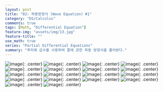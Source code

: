 ```yaml
---
layout: post
title: "02: 파동방정식 (Wave Equation) #1"
category: "DS/Calculus"
comments: true
tags: [Math, "Differential Equation"]
feature-img: "assets/img/13.jpg"
feature-title: ""
use_math: true
series: "Partial Differential Equations"
summary: "푸리에 급수를 사용하여 줄에 관한 파동 방정식을 풀어본다."
---
```


![image](https://user-images.githubusercontent.com/37871541/94905746-51fe4f00-04d8-11eb-8c9f-85c359982129.png){: .center}
![image](https://user-images.githubusercontent.com/37871541/94905752-562a6c80-04d8-11eb-9501-7d00285fb6c4.png){: .center}
![image](https://user-images.githubusercontent.com/37871541/94905761-588cc680-04d8-11eb-90ad-2636a6484050.png){: .center}
![image](https://user-images.githubusercontent.com/37871541/94905767-5aef2080-04d8-11eb-998c-d82434f4ddd4.png){: .center}
![image](https://user-images.githubusercontent.com/37871541/94905774-5d517a80-04d8-11eb-81dc-4a6020da0560.png){: .center}
![image](https://user-images.githubusercontent.com/37871541/94905782-604c6b00-04d8-11eb-87a9-e38f0de0b3a5.png){: .center}
![image](https://user-images.githubusercontent.com/37871541/94905788-62aec500-04d8-11eb-9d39-429910b47259.png){: .center}
![image](https://user-images.githubusercontent.com/37871541/94905794-65a9b580-04d8-11eb-8ab6-dac639127c4f.png){: .center}
![image](https://user-images.githubusercontent.com/37871541/94905803-680c0f80-04d8-11eb-86ba-ee769060b371.png){: .center}
![image](https://user-images.githubusercontent.com/37871541/94905810-6b070000-04d8-11eb-9c73-c027f8563243.png){: .center}
![image](https://user-images.githubusercontent.com/37871541/94905816-6e01f080-04d8-11eb-95e3-0ccee133e744.png){: .center}
![image](https://user-images.githubusercontent.com/37871541/94905827-71957780-04d8-11eb-97d8-e85c46efac77.png){: .center}
![image](https://user-images.githubusercontent.com/37871541/94905839-73f7d180-04d8-11eb-8ac2-cab72e87cbf3.png){: .center}
![image](https://user-images.githubusercontent.com/37871541/94905849-765a2b80-04d8-11eb-9184-78386a376f45.png){: .center}
![image](https://user-images.githubusercontent.com/37871541/94905859-79551c00-04d8-11eb-975a-acaf6f75fe01.png){: .center}
![image](https://user-images.githubusercontent.com/37871541/94905866-7bb77600-04d8-11eb-8f36-e723b85fdf0d.png){: .center}
![image](https://user-images.githubusercontent.com/37871541/94905873-7eb26680-04d8-11eb-84da-de3aaa3b22bd.png){: .center}
![image](https://user-images.githubusercontent.com/37871541/94905877-8114c080-04d8-11eb-97bb-8d9c8eeb2d36.png){: .center}
